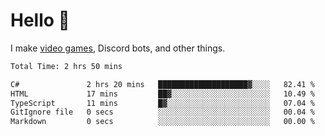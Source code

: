 <div align="left">
  <h1>Hello 👋</h1>

  <p>I make <a href="https://devbeef.com">video games</a>, Discord bots, and other things.</p>
</div>

<!--START_SECTION:waka-->

```txt
Total Time: 2 hrs 50 mins

C#               2 hrs 20 mins   ████████████████████▓░░░░   82.41 %
HTML             17 mins         ██▓░░░░░░░░░░░░░░░░░░░░░░   10.49 %
TypeScript       11 mins         █▓░░░░░░░░░░░░░░░░░░░░░░░   07.04 %
GitIgnore file   0 secs          ░░░░░░░░░░░░░░░░░░░░░░░░░   00.04 %
Markdown         0 secs          ░░░░░░░░░░░░░░░░░░░░░░░░░   00.00 %
```

<!--END_SECTION:waka-->
